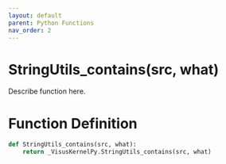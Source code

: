 ```yaml
---
layout: default
parent: Python Functions
nav_order: 2
---
```


# StringUtils_contains(src, what)

Describe function here.

# Function Definition

```python
def StringUtils_contains(src, what):
    return _VisusKernelPy.StringUtils_contains(src, what)
```